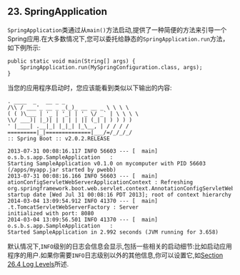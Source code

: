 ## 23. SpringApplication
`SpringApplication`类通过从`main()`方法启动,提供了一种简便的方法来引导一个Spring应用.在大多数情况下,您可以委托给静态的`SpringApplication.run`方法，如下例所示:
```
public static void main(String[] args) {
    SpringApplication.run(MySpringConfiguration.class, args);
}
```
当您的应用程序启动时，您应该能看到类似以下输出的内容:
```
. ____  _   __ _ _
/\\ / ___'_ __ _ _(_)_ __ __ _ \ \ \ \
( ( )\___ | '_ | '_| | '_ \/ _` | \ \ \ \
\\/ ___)| |_)| | | | | || (_| | ) ) ) )
' |____| .__|_| |_|_| |_\__, | / / / /
=========|_|==============|___/=/_/_/_/
:: Spring Boot :: v2.0.2.RELEASE

2013-07-31 00:08:16.117 INFO 56603 --- [  main] o.s.b.s.app.SampleApplication   :
Starting SampleApplication v0.1.0 on mycomputer with PID 56603 (/apps/myapp.jar started by pwebb)
2013-07-31 00:08:16.166 INFO 56603 --- [  main]
ationConfigServletWebServerApplicationContext : Refreshing
org.springframework.boot.web.servlet.context.AnnotationConfigServletWebServerApplicationContext@6e5a8246:
startup date [Wed Jul 31 00:08:16 PDT 2013]; root of context hierarchy
2014-03-04 13:09:54.912 INFO 41370 --- [  main] .t.TomcatServletWebServerFactory : Server
initialized with port: 8080
2014-03-04 13:09:56.501 INFO 41370 --- [  main] o.s.b.s.app.SampleApplication   :
Started SampleApplication in 2.992 seconds (JVM running for 3.658)
```
默认情况下,`INFO`级别的日志会信息会显示,包括一些相关的启动细节:比如启动应用程序的用户.如果你需要`INFO`日志级别以外的其他信息,你可以设置它,如[Section 26.4 Log Levels](../26.Logging/26.4.Log%20Levels.md)所述.